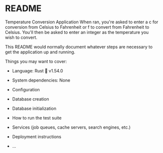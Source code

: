 # README

Temperature Conversion Application
When ran, you're asked to enter a c for conversion from Celsius to Fahrenheit or f to convert from Fahrenheit to Celsius. You'll then be asked to enter an integer as the temperature you wish to convert.

This README would normally document whatever steps are necessary to get the
application up and running.

Things you may want to cover:

* Language: Rust 🦀 v1.54.0

* System dependencies: None

* Configuration

* Database creation

* Database initialization

* How to run the test suite

* Services (job queues, cache servers, search engines, etc.)

* Deployment instructions

* ...
